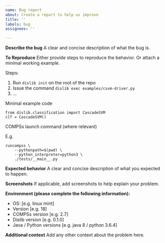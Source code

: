 ```yaml
---
name: Bug report
about: Create a report to help us improve
title: ''
labels: bug
assignees: ''

---
```


**Describe the bug**
A clear and concise description of what the bug is.

**To Reproduce**
Either provide steps to reproduce the behavior. Or attach a minimal working example.

Steps:

1. Run `dislib init` on the root of the repo
2. Issue the command `dislib exec examples/csvm-driver.py`
3. ...

Minimal example code

```
from dislib.classification import CascadeSVM
clf = CascadeSVM()
```

COMPSs launch command (where relevant)

E.g. 

```
runcompss \
    --pythonpath=$(pwd) \
    --python_interpreter=python3 \
    ./tests/__main__.py 

```

**Expected behavior**
A clear and concise description of what you expected to happen.

**Screenshots**
If applicable, add screenshots to help explain your problem.

**Environment (please complete the following information):**
 - OS: [e.g. linux mint]
 - Version [e.g. 18]
 - COMPSs version [e.g. 2.7]
 - Dislib version [e.g. 0.1.0]
 - Java / Python versions [e.g. java 8 / python 3.6.4]

**Additional context**
Add any other context about the problem here.
